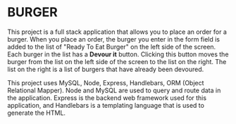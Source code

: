 # BURGER

This project is a full stack application that allows you to place an order for a burger. When you place an order, the burger you enter in the form field is added to the list of "Ready To Eat Burger" on the left side of the screen. Each burger in the list has a <b>Devour it</b> button. Clicking this button moves the burger from the list on the left side of the screen to the list on the right. The list on the right is a list of burgers that have already been devoured. 

This project uses MySQL, Node, Express, Handlebars, ORM (Object Relational Mapper). Node and MySQL are used to query and route data in the application. Express is the backend web framework used for this application, and Handlebars is a templating language that is used to generate the HTML.